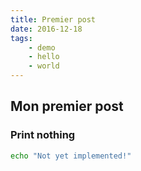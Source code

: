 ```yaml
---
title: Premier post
date: 2016-12-18
tags:
    - demo
    - hello
    - world
---
```


## Mon premier post

### Print nothing

``` bash
echo "Not yet implemented!"
```
